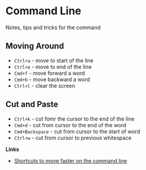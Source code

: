# Command Line 

Notes, tips and tricks for the command

## Moving Around

- `Ctrl+a` - move to start of the line
- `Ctrl+e` - move to end of the line
- `Cmd+f` - move forward a word
- `Cmd+b` - move backward a word
- `Ctrl+l` - clear the screen

## Cut and Paste

- `Ctrl+k` - cut fomr the cursor to the end of the line
- `Cmd+d` - cut from cursor to the end of the word
- `Cmd+Backspace` - cut from cursor to the start of word
- `Ctrl+w` - cut from cursor to previous whitespace


__Links__

- [Shortcuts to move faster on the command line](http://teohm.com/blog/2012/01/04/shortcuts-to-move-faster-in-bash-command-line/)
